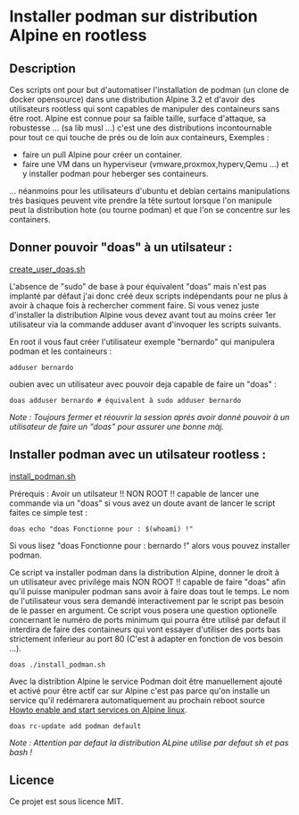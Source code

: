 # Installer podman sur distribution Alpine en rootless

## Description

Ces scripts ont pour but d'automatiser l'installation de podman (un clone de docker opensource) dans une distribution Alpine 3.2 et d'avoir des utilisateurs rootless qui sont capables de manipuler des containeurs sans être root. Alpine est connue pour sa faible taille, surface d'attaque, sa robustesse ... (sa lib musl ...) c'est une des distributions incontournable pour tout ce qui touche de prés ou de loin aux containeurs, Exemples :

- faire un pull Alpine pour créer un container.
- faire une VM dans un hyperviseur (vmware,proxmox,hyperv,Qemu ...) et y installer podman pour heberger ses containeurs.

... néanmoins pour les utilisateurs d'ubuntu et debian certains manipulations trés basiques peuvent vite prendre la tête surtout lorsque l'on manipule peut la distribution hote (ou tourne podman) et que l'on se concentre sur les containers.

## Donner pouvoir "doas" à un utilsateur :

[create_user_doas.sh](https://github.com/sudtek/mesScriptsBash/blob/136ecd972dfbcb708babcf512d78de23b82efea8/podmanInstallPourAlpine/create_user_doas.sh)

L'absence de "sudo" de base à pour équivalent "doas" mais n'est pas implanté par défaut j'ai donc créé deux scripts indépendants pour ne plus à avoir à chaque fois à rechercher comment faire. Si vous venez juste d'installer la distribution Alpine vous devez avant tout au moins créer 1er utilisateur via la commande adduser avant d'invoquer les scripts suivants. 

En root il vous faut créer l'utilisateur exemple "bernardo" qui manipulera podman et les containeurs :

```
adduser bernardo
```

oubien avec un utilisateur avec pouvoir deja capable de faire un "doas" :

```
doas adduser bernardo # équivalent à sudo adduser bernardo
```

_Note : Toujours fermer et réouvrir la session aprés avoir donné pouvoir à un utilisateur de faire un "doas" pour assurer une bonne màj._


## Installer podman avec un utilsateur rootless :

[install_podman.sh](https://github.com/sudtek/mesScriptsBash/blob/136ecd972dfbcb708babcf512d78de23b82efea8/podmanInstallPourAlpine/install_podman.sh)

Prérequis : Avoir un utilsateur !! NON ROOT !! capable de lancer une commande via un "doas" si vous avez un doute avant de lancer le script faites ce simple test :

```
doas echo "doas Fonctionne pour : $(whoami) !"
```

Si vous lisez "doas Fonctionne pour : bernardo !" alors vous pouvez installer podman.


Ce script va installer podman dans la distribution Alpine, donner le droit à un utilisateur avec privilége mais NON ROOT !! capable de faire "doas" afin qu'il puisse manipuler podman sans avoir à faire doas tout le temps. Le nom de l'utilisateur vous sera demandé interactivement par le script pas besoin de le passer en argument.
Ce script vous posera une question optionelle concernant le numéro de ports minimum qui pourra être utilisé par defaut il interdira de faire des containeurs qui vont essayer d'utiliser des ports bas strictement inferieur au port 80 (C'est à adapter en fonction de vos besoin ...).

```
doas ./install_podman.sh
```

Avec la distribtion Alpine le service Podman doit être manuellement ajouté et activé pour être actif car sur Alpine c'est pas parce qu'on installe un service qu'il redémarera automatiquement au prochain reboot source [Howto enable and start services on Alpine linux](https://www.cyberciti.biz/faq/how-to-enable-and-start-services-on-alpine-linux/).

```
doas rc-update add podman default
```

_Note : Attention par defaut la distribution ALpine utilise par defaut sh et pas bash !_

## Licence
Ce projet est sous licence MIT.
